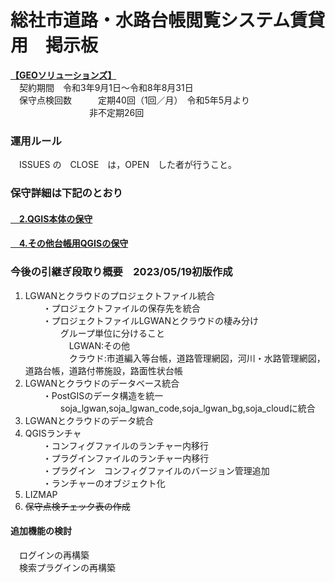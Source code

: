 # 総社市道路・水路台帳閲覧システム賃貸用　掲示板  
**[【GEOソリューションズ】](https://geo-sol.co.jp/)**   
　契約期間　令和3年9月1日～令和8年8月31日  
　保守点検回数　　　定期40回（1回／月）　令和5年5月より   
　　　　　　　　　非不定期26回  
### 運用ルール  
　ISSUES の　CLOSE　は，OPEN　した者が行うこと。  
### 保守詳細は下記のとおり
#### [　2.QGIS本体の保守](https://github.com/city-soja-chiiki/QGIS/blob/main/2.QGIS%E6%9C%AC%E4%BD%93%E3%81%AE%E4%BF%9D%E5%AE%88.md)  
#### [　4.その他台帳用QGISの保守](https://github.com/city-soja-chiiki/QGIS/blob/main/4.%E3%81%9D%E3%81%AE%E4%BB%96%E5%8F%B0%E5%B8%B3%E7%94%A8QGIS%E3%81%AE%E4%BF%9D%E5%AE%88.md)  　
### 今後の引継ぎ段取り概要　2023/05/19初版作成
1. LGWANとクラウドのプロジェクトファイル統合  
　　・プロジェクトファイルの保存先を統合  
　　・プロジェクトファイルLGWANとクラウドの棲み分け  
  　　　　グループ単位に分けること  
　　　　　LGWAN:その他  
　　　　　クラウド:市道編入等台帳，道路管理網図，河川・水路管理網図，道路台帳，道路付帯施設，路面性状台帳  
2. LGWANとクラウドのデータベース統合  
　　・PostGISのデータ構造を統一
　　　　soja_lgwan,soja_lgwan_code,soja_lgwan_bg,soja_cloudに統合
3. LGWANとクラウドのデータ統合   
4. QGISランチャ  
　　・コンフィグファイルのランチャー内移行  
　　・プラグインファイルのランチャー内移行  
　　・プラグイン　コンフィグファイルのバージョン管理追加  
　　・ランチャーのオブジェクト化  
1. LIZMAP  
1. ~~保守点検チェック表の作成~~
#### 追加機能の検討
　ログインの再構築  
　検索プラグインの再構築    
